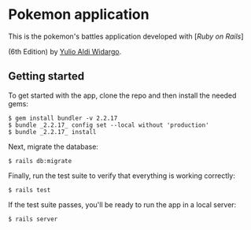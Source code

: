 # Pokemon application

This is the pokemon's battles application developed with
[*Ruby on Rails*]
<!-- Learn Web Development with Rails*](https://www.railstutorial.org/) -->
(6th Edition)
by [Yulio Aldi Widargo](https://www.michaelhartl.com/).

## Getting started

To get started with the app, clone the repo and then install the needed gems:

```
$ gem install bundler -v 2.2.17
$ bundle _2.2.17_ config set --local without 'production'
$ bundle _2.2.17_ install
```

Next, migrate the database:

```
$ rails db:migrate
```

Finally, run the test suite to verify that everything is working correctly:

```
$ rails test
```

If the test suite passes, you'll be ready to run the app in a local server:

```
$ rails server
```